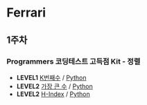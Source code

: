 # Ferrari

## 1주차

### Programmers 코딩테스트 고득점 Kit - 정렬

- **LEVEL1** [K번째수](https://programmers.co.kr/learn/courses/30/lessons/42748) / [Python](./sorting/42748.py)
- **LEVEL2** [가장 큰 수](https://programmers.co.kr/learn/courses/30/lessons/42746) / [Python](./sorting/42746.py)
- **LEVEL2** [H-Index](https://programmers.co.kr/learn/courses/30/lessons/42747) / [Python](./sorting/42747.py)
